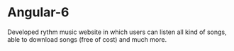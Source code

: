 # Angular-6
Developed rythm music website in which users can listen all kind of songs, able to download songs (free of cost) and much more.
